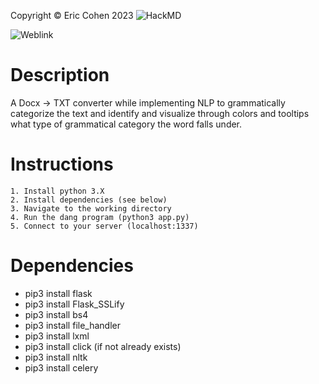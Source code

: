 Copyright © Eric Cohen 2023
![HackMD](https://hackmd.io/oekEl2Q3T1-Cir-WtcJVTAhttps://hackmd.io/oekEl2Q3T1-Cir-WtcJVTA)

![Weblink](http://docxtotxt.net)

# Description
A Docx -> TXT converter while implementing NLP to grammatically categorize the text and identify and visualize through colors and tooltips what type of grammatical category the word falls under.

# Instructions
    1. Install python 3.X
    2. Install dependencies (see below)
    3. Navigate to the working directory
    4. Run the dang program (python3 app.py)
    5. Connect to your server (localhost:1337)

# Dependencies
* pip3 install flask
* pip3 install Flask_SSLify
* pip3 install bs4
* pip3 install file_handler
* pip3 install lxml
* pip3 install click (if not already exists)
* pip3 install nltk
* pip3 install celery
